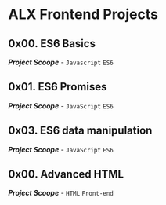 # ALX Frontend Projects

## 0x00. ES6 Basics
_**Project Scoope**_ - `Javascript` `ES6`
## 0x01. ES6 Promises
_**Project Scoope**_ - `JavaScript` `ES6`
## 0x03. ES6 data manipulation
_**Project Scoope**_ - `JavaScript` `ES6`
## 0x00. Advanced HTML
_**Project Scoope**_ - `HTML` `Front-end`
